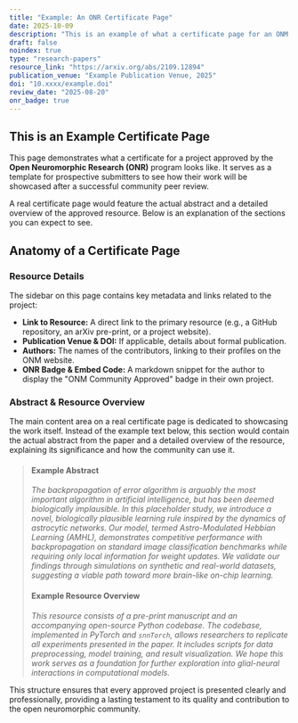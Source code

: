 ```yaml
---
title: "Example: An ONR Certificate Page"
date: 2025-10-09
description: "This is an example of what a certificate page for an ONM Community Approved resource looks like. It demonstrates the structure and information provided for recognized projects."
draft: false
noindex: true
type: "research-papers"
resource_link: "https://arxiv.org/abs/2109.12894"
publication_venue: "Example Publication Venue, 2025"
doi: "10.xxxx/example.doi"
review_date: "2025-08-20"
onr_badge: true
---
```


## This is an Example Certificate Page

This page demonstrates what a certificate for a project approved by the **Open Neuromorphic Research (ONR)** program looks like. It serves as a template for prospective submitters to see how their work will be showcased after a successful community peer review.

A real certificate page would feature the actual abstract and a detailed overview of the approved resource. Below is an explanation of the sections you can expect to see.

##  Anatomy of a Certificate Page

### **Resource Details**
The sidebar on this page contains key metadata and links related to the project:
*   **Link to Resource:** A direct link to the primary resource (e.g., a GitHub repository, an arXiv pre-print, or a project website).
*   **Publication Venue & DOI:** If applicable, details about formal publication.
*   **Authors:** The names of the contributors, linking to their profiles on the ONM website.
*   **ONR Badge & Embed Code:** A markdown snippet for the author to display the "ONM Community Approved" badge in their own project.

### **Abstract & Resource Overview**
The main content area on a real certificate page is dedicated to showcasing the work itself. Instead of the example text below, this section would contain the actual abstract from the paper and a detailed overview of the resource, explaining its significance and how the community can use it.

> #### **Example Abstract**
> *The backpropagation of error algorithm is arguably the most important algorithm in artificial intelligence, but has been deemed biologically implausible. In this placeholder study, we introduce a novel, biologically plausible learning rule inspired by the dynamics of astrocytic networks. Our model, termed Astro-Modulated Hebbian Learning (AMHL), demonstrates competitive performance with backpropagation on standard image classification benchmarks while requiring only local information for weight updates. We validate our findings through simulations on synthetic and real-world datasets, suggesting a viable path toward more brain-like on-chip learning.*
>
> #### **Example Resource Overview**
> *This resource consists of a pre-print manuscript and an accompanying open-source Python codebase. The codebase, implemented in PyTorch and `snnTorch`, allows researchers to replicate all experiments presented in the paper. It includes scripts for data preprocessing, model training, and result visualization. We hope this work serves as a foundation for further exploration into glial-neural interactions in computational models.*

This structure ensures that every approved project is presented clearly and professionally, providing a lasting testament to its quality and contribution to the open neuromorphic community.
